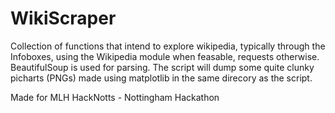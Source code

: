 # WikiScraper
Collection of functions that intend to explore wikipedia, typically through the Infoboxes, using the Wikipedia module when feasable, requests otherwise.
BeautifulSoup is used for parsing.
The script will dump some quite clunky picharts (PNGs) made using matplotlib in the same direcory as the script.


Made for MLH HackNotts - Nottingham Hackathon
